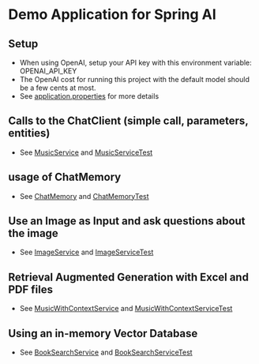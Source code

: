 # Demo Application for Spring AI

## Setup
* When using OpenAI, setup your API key with this environment variable: OPENAI_API_KEY
* The OpenAI cost for running this project with the default model should be a few cents at most. 
* See [application.properties](src/main/resources/application.properties) for more details

## Calls to the ChatClient (simple call, parameters, entities)
* See [MusicService](src/main/java/com/spring/music/MusicService.java) and [MusicServiceTest](src/test/java/com/spring/music/MusicServiceTest.java)

## usage of ChatMemory
* See [ChatMemory](src/main/java/com/spring/memory/ChatMemoryService.java) and [ChatMemoryTest](src/test/java/com/spring/memory/ChatMemoryServiceTest.java)

## Use an Image as Input and ask questions about the image
* See [ImageService](src/main/java/com/spring/image/ImageService.java) and [ImageServiceTest](src/test/java/com/spring/image/ImageServiceTest.java)

## Retrieval Augmented Generation with Excel and PDF files
* See [MusicWithContextService](src/main/java/com/spring/music/MusicWithContextService.java) and [MusicWithContextServiceTest](src/test/java/com/spring/music/MusicWithContextServiceTest.java)

## Using an in-memory Vector Database
* See [BookSearchService](src/main/java/com/spring/book/BookSearchService.java) and [BookSearchServiceTest](src/test/java/com/spring/book/BookSearchServiceTest.java)



